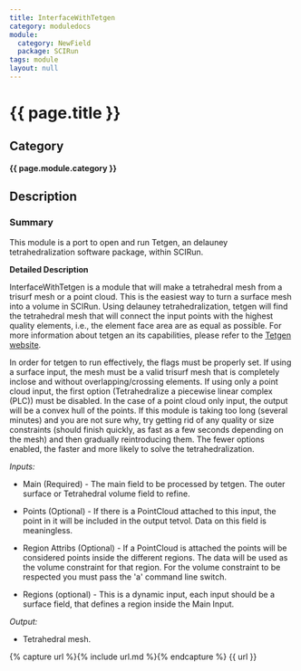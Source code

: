 ```yaml
---
title: InterfaceWithTetgen
category: moduledocs
module:
  category: NewField
  package: SCIRun
tags: module
layout: null
---
```


# {{ page.title }}

## Category

**{{ page.module.category }}**

## Description

### Summary

This module is a port to open and run Tetgen, an delauney tetrahedralization software package, within SCIRun.

**Detailed Description**

InterfaceWithTetgen is a module that will make a tetrahedral mesh from a trisurf mesh or a point cloud. This is the easiest way to turn a surface mesh into a volume in SCIRun. Using delauney tetrahedralization, tetgen will find the tetrahedral mesh that will connect the input points with the highest quality elements, i.e., the element face area are as equal as possible. For more information about tetgen an its capabilities, please refer to the [Tetgen website](http://wias-berlin.de/software/tetgen/).

In order for tetgen to run effectively, the flags must be properly set. If using a surface input, the mesh must be a valid trisurf mesh that is completely inclose and without overlapping/crossing elements. If using only a point cloud input, the first option (Tetrahedralize a piecewise linear complex (PLC)) must be disabled. In the case of a point cloud only input, the output will be a convex hull of the points. If this module is taking too long (several minutes) and you are not sure why, try getting rid of any quality or size constraints (should finish quickly, as fast as a few seconds depending on the mesh) and then gradually reintroducing them. The fewer options enabled, the faster and more likely to solve the tetrahedralization.

*Inputs:*

- Main (Required) - The main field to be processed by tetgen. The outer surface or Tetrahedral volume field to refine.

- Points (Optional) - If there is a PointCloud attached to this input, the point in it will be included in the output tetvol. Data on this field is meaningless.

- Region Attribs (Optional) - If a PointCloud is attached the points will be considered points inside the different regions. The data will be used as the volume constraint for that region. For the volume constraint to be respected you must pass the 'a' command line switch.

- Regions (optional) - This is a dynamic input, each input should be a surface field, that defines a region inside the Main Input.

*Output:*

- Tetrahedral mesh.

{% capture url %}{% include url.md %}{% endcapture %}
{{ url }}
